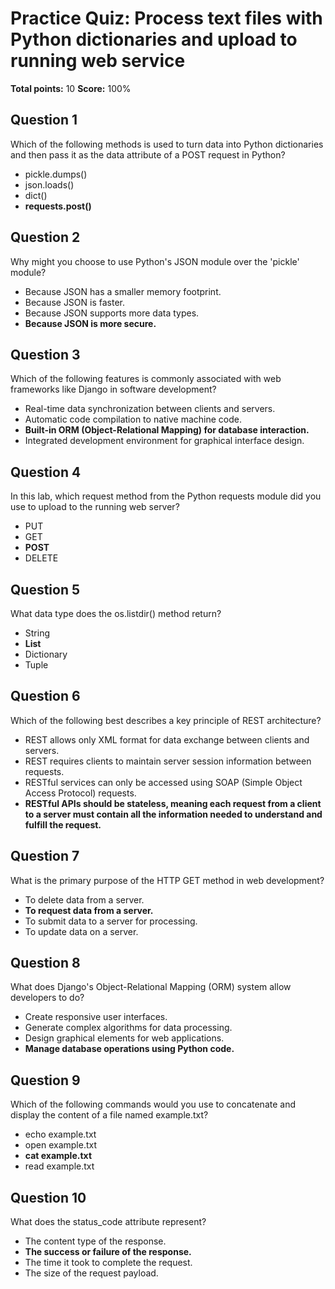# Practice Quiz: Process text files with Python dictionaries and upload to running web service
**Total points:** 10
**Score:** 100%

## Question 1
Which of the following methods is used to turn data into Python dictionaries and then pass it as the data attribute of a POST request in Python? 

- pickle.dumps()
- json.loads()
- dict()
- **requests.post()**

## Question 2
Why might you choose to use Python's JSON module over the 'pickle' module? 

- Because JSON has a smaller memory footprint.
- Because JSON is faster.
- Because JSON supports more data types.
- **Because JSON is more secure.**

## Question 3
Which of the following features is commonly associated with web frameworks like Django in software development? 

- Real-time data synchronization between clients and servers.
- Automatic code compilation to native machine code.
- **Built-in ORM (Object-Relational Mapping) for database interaction.**
- Integrated development environment for graphical interface design.

## Question 4
In this lab, which request method from the Python requests module did you use to upload to the running web server? 

- PUT
- GET
- **POST**
- DELETE

## Question 5
What data type does the os.listdir() method return?

- String
- **List**
- Dictionary
- Tuple

## Question 6
Which of the following best describes a key principle of REST architecture? 

- REST allows only XML format for data exchange between clients and servers.
- REST requires clients to maintain server session information between requests.
- RESTful services can only be accessed using SOAP (Simple Object Access Protocol) requests.
- **RESTful APIs should be stateless, meaning each request from a client to a server must contain all the information needed to understand and fulfill the request.**

## Question 7
What is the primary purpose of the HTTP GET method in web development? 

- To delete data from a server.
- **To request data from a server.**
- To submit data to a server for processing.
- To update data on a server.

## Question 8
What does Django's Object-Relational Mapping (ORM) system allow developers to do?

- Create responsive user interfaces.
- Generate complex algorithms for data processing.
- Design graphical elements for web applications.
- **Manage database operations using Python code.**

## Question 9
Which of the following commands would you use to concatenate and display the content of a file named example.txt?

- echo example.txt
- open example.txt
- **cat example.txt**
- read example.txt

## Question 10
What does the status_code attribute represent?

- The content type of the response.
- **The success or failure of the response.**
- The time it took to complete the request.
- The size of the request payload.